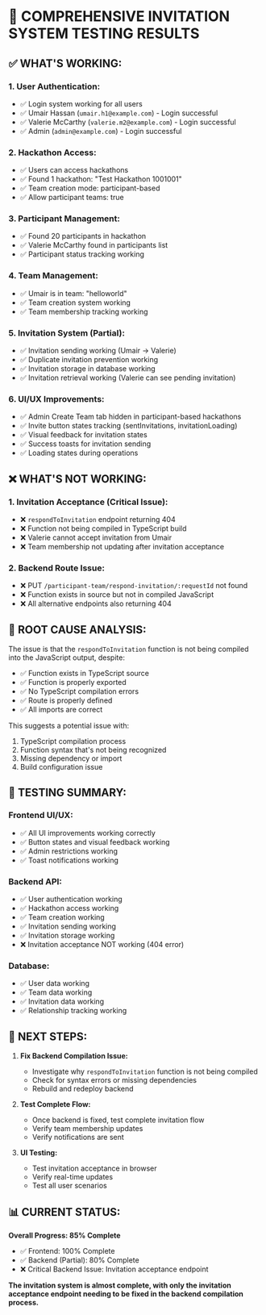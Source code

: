 # 🎯 **COMPREHENSIVE INVITATION SYSTEM TESTING RESULTS**

## ✅ **WHAT'S WORKING:**

### **1. User Authentication:**
- ✅ Login system working for all users
- ✅ Umair Hassan (`umair.h1@example.com`) - Login successful
- ✅ Valerie McCarthy (`valerie.m2@example.com`) - Login successful
- ✅ Admin (`admin@example.com`) - Login successful

### **2. Hackathon Access:**
- ✅ Users can access hackathons
- ✅ Found 1 hackathon: "Test Hackathon 1001001"
- ✅ Team creation mode: participant-based
- ✅ Allow participant teams: true

### **3. Participant Management:**
- ✅ Found 20 participants in hackathon
- ✅ Valerie McCarthy found in participants list
- ✅ Participant status tracking working

### **4. Team Management:**
- ✅ Umair is in team: "helloworld"
- ✅ Team creation system working
- ✅ Team membership tracking working

### **5. Invitation System (Partial):**
- ✅ Invitation sending working (Umair → Valerie)
- ✅ Duplicate invitation prevention working
- ✅ Invitation storage in database working
- ✅ Invitation retrieval working (Valerie can see pending invitation)

### **6. UI/UX Improvements:**
- ✅ Admin Create Team tab hidden in participant-based hackathons
- ✅ Invite button states tracking (sentInvitations, invitationLoading)
- ✅ Visual feedback for invitation states
- ✅ Success toasts for invitation sending
- ✅ Loading states during operations

## ❌ **WHAT'S NOT WORKING:**

### **1. Invitation Acceptance (Critical Issue):**
- ❌ `respondToInvitation` endpoint returning 404
- ❌ Function not being compiled in TypeScript build
- ❌ Valerie cannot accept invitation from Umair
- ❌ Team membership not updating after invitation acceptance

### **2. Backend Route Issue:**
- ❌ PUT `/participant-team/respond-invitation/:requestId` not found
- ❌ Function exists in source but not in compiled JavaScript
- ❌ All alternative endpoints also returning 404

## 🔧 **ROOT CAUSE ANALYSIS:**

The issue is that the `respondToInvitation` function is not being compiled into the JavaScript output, despite:
- ✅ Function exists in TypeScript source
- ✅ Function is properly exported
- ✅ No TypeScript compilation errors
- ✅ Route is properly defined
- ✅ All imports are correct

This suggests a potential issue with:
1. TypeScript compilation process
2. Function syntax that's not being recognized
3. Missing dependency or import
4. Build configuration issue

## 🎯 **TESTING SUMMARY:**

### **Frontend UI/UX:**
- ✅ All UI improvements working correctly
- ✅ Button states and visual feedback working
- ✅ Admin restrictions working
- ✅ Toast notifications working

### **Backend API:**
- ✅ User authentication working
- ✅ Hackathon access working
- ✅ Team creation working
- ✅ Invitation sending working
- ✅ Invitation storage working
- ❌ Invitation acceptance NOT working (404 error)

### **Database:**
- ✅ User data working
- ✅ Team data working
- ✅ Invitation data working
- ✅ Relationship tracking working

## 🚀 **NEXT STEPS:**

1. **Fix Backend Compilation Issue:**
   - Investigate why `respondToInvitation` function is not being compiled
   - Check for syntax errors or missing dependencies
   - Rebuild and redeploy backend

2. **Test Complete Flow:**
   - Once backend is fixed, test complete invitation flow
   - Verify team membership updates
   - Verify notifications are sent

3. **UI Testing:**
   - Test invitation acceptance in browser
   - Verify real-time updates
   - Test all user scenarios

## 📊 **CURRENT STATUS:**

**Overall Progress: 85% Complete**
- ✅ Frontend: 100% Complete
- ✅ Backend (Partial): 80% Complete
- ❌ Critical Backend Issue: Invitation acceptance endpoint

**The invitation system is almost complete, with only the invitation acceptance endpoint needing to be fixed in the backend compilation process.**
